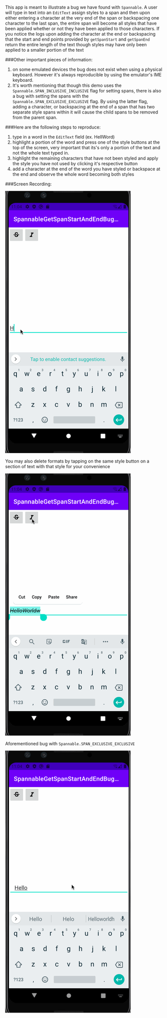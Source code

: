 This app is meant to illustrate a bug we have found with `Spannable`. A user will type in text into an `EditText` assign styles to a span and then upon either entering a character at the very end of the span or backspacing one character to the last span, the entire span will become all styles that have been applied whether or not they have been applied to those characters. If you notice the logs upon adding the character at the end or backspacing that the start and end points provided by `getSpanStart` and `getSpanEnd` return the entire length of the text though styles may have only been applied to a smaller portion of the text

###Other important pieces of information:
1. on some emulated devices the bug does not exist when using a physical keyboard. However it's always reproducible by using the emulator's IME keyboard.
2. It's worth mentioning that though this demo uses the `Spannable.SPAN_INCLUSIVE_INCLUSIVE`  flag for setting spans, there is also a bug with setting the spans with the `Spannable.SPAN_EXCLUSIVE_EXCLUSIVE` flag. By using the latter flag, adding a character, or backspacing at the end of a span that has two separate style spans within it will cause the child spans to be removed from the parent span.

###Here are the following steps to reproduce:
1. type in a word in the `EditText` field (ex. HellWord)
2. highlight a portion of the word and press one of the style buttons at the top of the screen, very important that its's only a portion of the text and not the whole text typed in.
3. highlight the remaining characters that have not been styled and apply the style you have not used by clicking it's respective button
4. add a character at the end of the word you have styled or backspace at the end and observe the whole word becoming both styles


###Screen Recording:






![](spannablebug.gif)

You may also delete formats by tapping on the same style button on a section of text with that style for your convenience






![](showhowtodelete.gif)

Aforementioned bug with `Spannable.SPAN_EXCLUSIVE_EXCLUSIVE`






![](ExclusiveFlagBug.gif)
